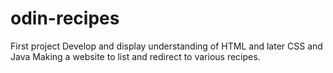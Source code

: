 # odin-recipes
First project
Develop and display understanding of HTML and later CSS and Java
Making a website to list and redirect to various recipes.